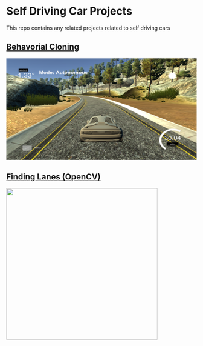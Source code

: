 # Self Driving Car Projects
This repo contains any related projects related to self driving cars

## [Behavorial Cloning](https://github.com/rchavezj/Self_Driving_Car_Projects/tree/master/Behavorial_Cloning)
![alt text](https://github.com/rchavezj/Self_Driving_Car_Projects/blob/master/Behavorial_Cloning/behavorialClone.png)


## [Finding Lanes (OpenCV)](https://github.com/rchavezj/Self_Driving_Car_Projects/tree/master/Finding_Lanes)

<img src="https://media.giphy.com/media/vwFITsRSS3cbgFNuaY/giphy.gif" width="400" height="400" />
